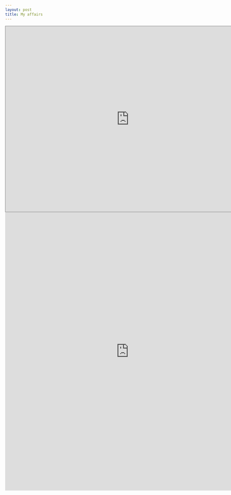 ```yaml
---
layout: post
title: My affairs
---
```

<iframe src="https://www.google.com/calendar/embed?title=%E6%88%91%E7%9A%84%E8%A1%8C%E7%A8%8B&amp;mode=WEEK&amp;height=600&amp;wkst=2&amp;hl=zh_CN&amp;bgcolor=%23ffffff&amp;src=yufreecas%40gmail.com&amp;color=%23182C57&amp;src=en.china%23holiday%40group.v.calendar.google.com&amp;color=%23856508&amp;ctz=America%2FLos_Angeles" style=" border:solid 1px #777 " width="800" height="600" frameborder="0" scrolling="no"></iframe>

<iframe src="http://www.google.com/latitude/apps/badge/api?user=5721016761669620335&type=iframe&maptype=roadmap" width="800" height="900" frameborder="0"></iframe>
